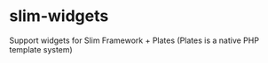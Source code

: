 slim-widgets
============

Support widgets for Slim Framework + Plates (Plates is a native PHP template system)
